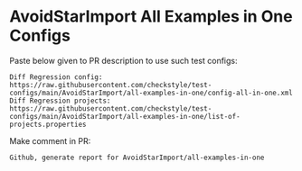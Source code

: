 # AvoidStarImport All Examples in One Configs
Paste below given to PR description to use such test configs:
```
Diff Regression config: https://raw.githubusercontent.com/checkstyle/test-configs/main/AvoidStarImport/all-examples-in-one/config-all-in-one.xml
Diff Regression projects: https://raw.githubusercontent.com/checkstyle/test-configs/main/AvoidStarImport/all-examples-in-one/list-of-projects.properties
```
Make comment in PR:
```
Github, generate report for AvoidStarImport/all-examples-in-one
```
